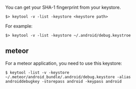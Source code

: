 You can get your SHA-1 fingerprint from your keystore.

```
$> keytool -v -list -keystore <keystore path>
```

For example:
```
$> keytool -v -list -keystore ~/.android/debug.keystroe
```

## meteor
For a meteor application, you need to use this keystore:
```
$ keytool -list -v -keystore ~/.meteor/android_bundle/.android/debug.keystore -alias androiddebugkey -storepass android -keypass android
```
